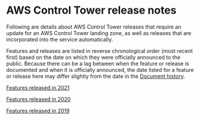 # AWS Control Tower release notes<a name="release-notes"></a>

Following are details about AWS Control Tower releases that require an update for an AWS Control Tower landing zone, as well as releases that are incorporated into the service automatically\. 

Features and releases are listed in reverse chronological order \(most recent first\) based on the date on which they were officially announced to the public\. Because there can be a lag between when the feature or release is documented and when it is officially announced, the date listed for a feature or release here may differ slightly from the date in the [Document history](doc-history.md)\.

[Features released in 2021](2021-all.md) 

[Features released in 2020](January-June-2020.md)

[Features released in 2019](January-December-2019.md)